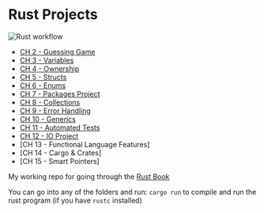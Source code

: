 # Rust Projects

![Rust workflow](https://github.com/shahaba/rust-projects/actions/workflows/rust.yml/badge.svg)

- [CH 2 - Guessing Game]([02]%20guessing_game/README.md)
- [CH 3 - Variables]([03]%20variables/README.md)
- [CH 4 - Ownership]([04]%20ownership/README.md)
- [CH 5 - Structs]([05]%20structs/README.md)
- [CH 6 - Enums]([06]%20enums/README.md)
- [CH 7 - Packages Project]([07]%20packages-project/README.md)
- [CH 8 - Collections]([08]%20collections/README.md)
- [CH 9 - Error Handling]([09]%20error_handling/README.md)
- [CH 10 - Generics]([10]%20generics/README.md)
- [CH 11 - Automated Tests]([11]%20automated_tests/README.md)
- [CH 12 - IO Project](/[12]%20minigrep/README.md)
- [CH 13 - Functional Language Features]
- [CH 14 - Cargo & Crates]
- [CH 15 - Smart Pointers]

My working repo for going through the [Rust Book](https://rust-book.cs.brown.edu/title-page.html)

You can go into any of the folders and run: `cargo run` to compile and run the rust program (if you have `rustc` installed)
